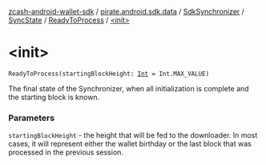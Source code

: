 [zcash-android-wallet-sdk](../../../../index.md) / [pirate.android.sdk.data](../../../index.md) / [SdkSynchronizer](../../index.md) / [SyncState](../index.md) / [ReadyToProcess](index.md) / [&lt;init&gt;](./-init-.md)

# &lt;init&gt;

`ReadyToProcess(startingBlockHeight: `[`Int`](https://kotlinlang.org/api/latest/jvm/stdlib/kotlin/-int/index.html)` = Int.MAX_VALUE)`

The final state of the Synchronizer, when all initialization is complete and the starting block is known.

### Parameters

`startingBlockHeight` - the height that will be fed to the downloader. In most cases, it will represent
either the wallet birthday or the last block that was processed in the previous session.
